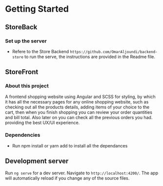 # Getting Started

## StoreBack

### Set up the server

- Refere to the Store Backend `https://github.com/OmarAljoundi/backend-store` to run the serve, the instructions are provided in the Readme file.

## StoreFront

### About this project

A frontend shopping website using Angular and SCSS for styling, by which it has all the necessary pages for any online shopping website, such as checking out all the products details, adding items of your choice to the cart, then when you finish shopping you can review your order quantities and bill total. Also later on you can check all the previous orders you had. providing the best UX/UI experience.

### Dependencies

- Run npm install or yarn add to install all the dependances

## Development server

Run `ng serve` for a dev server. Navigate to `http://localhost:4200/`. The app will automatically reload if you change any of the source files.
